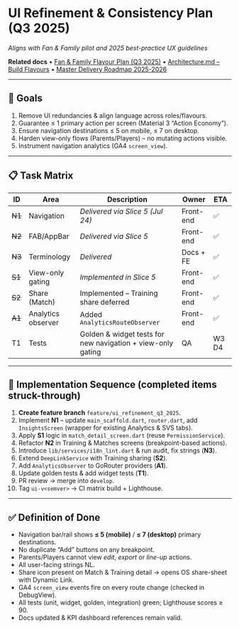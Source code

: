 # UI Refinement & Consistency Plan (Q3 2025)

_Aligns with Fan & Family pilot and 2025 best-practice UX guidelines_

**Related docs**
• [Fan & Family Flavour Plan (Q3 2025)](fan_family_flavour_plan_Q3_2025.md)
• [Architecture.md – Build Flavours](../architecture/ARCHITECTURE.md#🔀-build-flavours-2025-q3)
• [Master Delivery Roadmap 2025-2026](MASTER_DELIVERY_ROADMAP_2025-2026.md)

---

## 🎯 Goals

1. Remove UI redundancies & align language across roles/flavours.
2. Guarantee ≤ 1 primary action per screen (Material 3 “Action Economy”).
3. Ensure navigation destinations ≤ 5 on mobile, ≤ 7 on desktop.
4. Harden view-only flows (Parents/Players) – no mutating actions visible.
5. Instrument navigation analytics (GA4 `screen_view`).

---

## 📋 Task Matrix

| ID | Area | Description | Owner | ETA |
|----|------|-------------|-------|-----|
| ~~N1~~ | Navigation | _Delivered via Slice 5 (Jul 24)_ | Front-end | ✅ |
| ~~N2~~ | FAB/AppBar | _Delivered via Slice 5_ | Front-end | ✅ |
| ~~N3~~ | Terminology | _Delivered_ | Docs + FE | ✅ |
| ~~S1~~ | View-only gating | _Implemented in Slice 5_ | Front-end | ✅ |
| ~~S2~~ | Share (Match) | Implemented – Training share deferred | Front-end | ✅ |
| ~~A1~~ | Analytics observer | Added `AnalyticsRouteObserver` | Front-end | ✅ |
| T1 | Tests | Golden & widget tests for new navigation + view-only gating | QA | W3 D4 |

---

## 🔄 Implementation Sequence (completed items struck-through)

1. **Create feature branch** `feature/ui_refinement_q3_2025`.
2. Implement **N1** – update `main_scaffold.dart`, `router.dart`, add `InsightsScreen` (wrapper for existing Analytics & SVS tabs).
3. Apply **S1** logic in `match_detail_screen.dart` (reuse `PermissionService`).
4. Refactor **N2** in Training & Matches screens (breakpoint-based actions).
5. Introduce `lib/services/i18n_lint.dart` & run audit, fix strings (**N3**).
6. Extend `DeepLinkService` with Training sharing (**S2**).
7. Add `AnalyticsObserver` to GoRouter providers (**A1**).
8. Update golden tests & add widget tests (**T1**).
9. PR review → merge into `develop`.
10. Tag `ui-v<semver>` → CI matrix build + Lighthouse.

---

## ✅ Definition of Done

* Navigation bar/rail shows **≤ 5 (mobile)** / **≤ 7 (desktop)** primary destinations.
* No duplicate “Add” buttons on any breakpoint.
* Parents/Players cannot view _edit_, _export_ or _line-up_ actions.
* All user-facing strings NL.
* Share icon present on Match & Training detail → opens OS share-sheet with Dynamic Link.
* GA4 `screen_view` events fire on every route change (checked in DebugView).
* All tests (unit, widget, golden, integration) green; Lighthouse scores ≥ 90.
* Docs updated & KPI dashboard references remain valid.
